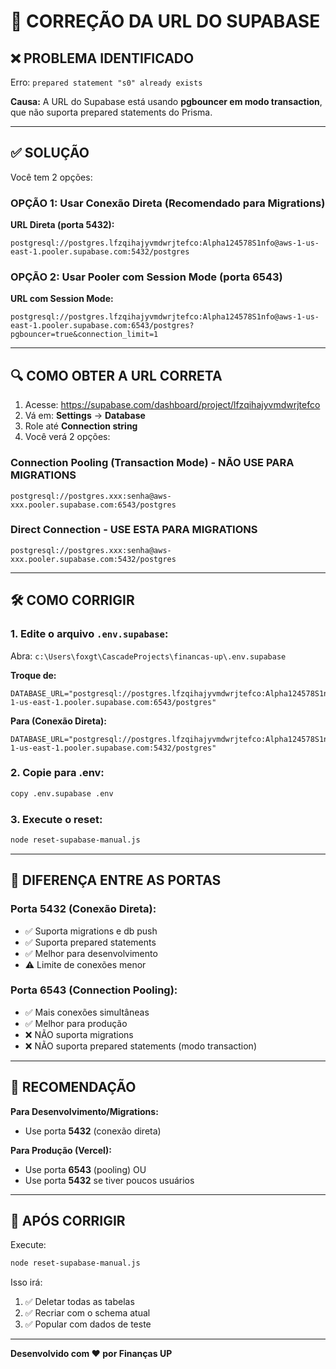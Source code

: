 # 🔧 CORREÇÃO DA URL DO SUPABASE

## ❌ PROBLEMA IDENTIFICADO

Erro: `prepared statement "s0" already exists`

**Causa:** A URL do Supabase está usando **pgbouncer em modo transaction**, que não suporta prepared statements do Prisma.

---

## ✅ SOLUÇÃO

Você tem 2 opções:

### OPÇÃO 1: Usar Conexão Direta (Recomendado para Migrations)

**URL Direta (porta 5432):**
```
postgresql://postgres.lfzqihajyvmdwrjtefco:Alpha124578S1nfo@aws-1-us-east-1.pooler.supabase.com:5432/postgres
```

### OPÇÃO 2: Usar Pooler com Session Mode (porta 6543)

**URL com Session Mode:**
```
postgresql://postgres.lfzqihajyvmdwrjtefco:Alpha124578S1nfo@aws-1-us-east-1.pooler.supabase.com:6543/postgres?pgbouncer=true&connection_limit=1
```

---

## 🔍 COMO OBTER A URL CORRETA

1. Acesse: https://supabase.com/dashboard/project/lfzqihajyvmdwrjtefco
2. Vá em: **Settings** → **Database**
3. Role até **Connection string**
4. Você verá 2 opções:

### Connection Pooling (Transaction Mode) - NÃO USE PARA MIGRATIONS
```
postgresql://postgres.xxx:senha@aws-xxx.pooler.supabase.com:6543/postgres
```

### Direct Connection - USE ESTA PARA MIGRATIONS
```
postgresql://postgres.xxx:senha@aws-xxx.pooler.supabase.com:5432/postgres
```

---

## 🛠️ COMO CORRIGIR

### 1. Edite o arquivo `.env.supabase`:

Abra: `c:\Users\foxgt\CascadeProjects\financas-up\.env.supabase`

**Troque de:**
```env
DATABASE_URL="postgresql://postgres.lfzqihajyvmdwrjtefco:Alpha124578S1nfo@aws-1-us-east-1.pooler.supabase.com:6543/postgres"
```

**Para (Conexão Direta):**
```env
DATABASE_URL="postgresql://postgres.lfzqihajyvmdwrjtefco:Alpha124578S1nfo@aws-1-us-east-1.pooler.supabase.com:5432/postgres"
```

### 2. Copie para .env:
```bash
copy .env.supabase .env
```

### 3. Execute o reset:
```bash
node reset-supabase-manual.js
```

---

## 📝 DIFERENÇA ENTRE AS PORTAS

### Porta 5432 (Conexão Direta):
- ✅ Suporta migrations e db push
- ✅ Suporta prepared statements
- ✅ Melhor para desenvolvimento
- ⚠️ Limite de conexões menor

### Porta 6543 (Connection Pooling):
- ✅ Mais conexões simultâneas
- ✅ Melhor para produção
- ❌ NÃO suporta migrations
- ❌ NÃO suporta prepared statements (modo transaction)

---

## 🎯 RECOMENDAÇÃO

**Para Desenvolvimento/Migrations:**
- Use porta **5432** (conexão direta)

**Para Produção (Vercel):**
- Use porta **6543** (pooling) OU
- Use porta **5432** se tiver poucos usuários

---

## 🚀 APÓS CORRIGIR

Execute:
```bash
node reset-supabase-manual.js
```

Isso irá:
1. ✅ Deletar todas as tabelas
2. ✅ Recriar com o schema atual
3. ✅ Popular com dados de teste

---

**Desenvolvido com ❤️ por Finanças UP**
